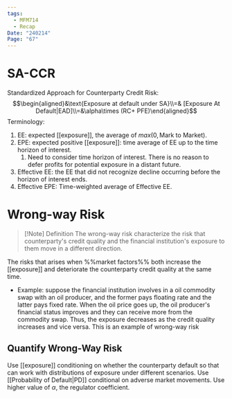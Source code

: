 ```yaml
---
tags:
  - MFM714
  - Recap
Date: "240214"
Page: "67"
---
```

# SA-CCR
Standardized Approach for Counterparty Credit Risk:
$$\begin{aligned}&\text{Exposure at default under SA}\\=& [Exposure At Default|EAD]\\=&\alpha\times (RC+ PFE)\end{aligned}$$
Terminology:
1. EE: expected [[exposure]], the average of $max(0,\text{Mark to Market})$.
2. EPE: expected positive [[exposure]]: time average of EE up to the time horizon of interest.
	1. Need to consider time horizon of interest. There is no reason to defer profits for potential exposure in a distant future.
3. Effective EE: the EE that did not recognize decline occurring before the horizon of interest ends.
4. Effective EPE: Time-weighted average of Effective EE.

# Wrong-way Risk

> [!Note] Definition
> The wrong-way risk characterize the risk that counterparty's credit quality and the financial institution's exposure to them move in a different direction.

The risks that arises when %%market factors%% both increase the [[exposure]] and deteriorate the counterparty credit quality at the same time.
- Example: suppose the financial institution involves in a oil commodity swap with an oil producer, and the former pays floating rate and the latter pays fixed rate. When the oil price goes up, the oil producer's financial status improves and they can receive more from the commodity swap. Thus, the exposure decreases as the credit quality increases and vice versa. This is an example of wrong-way risk
## Quantify Wrong-Way Risk
Use [[exposure]] conditioning on whether the counterparty default so that can work with distributions of exposure under different scenarios.
Use [[Probability of Default|PD]] conditional on adverse market movements.
Use higher value of $\alpha$, the regulator coefficient.